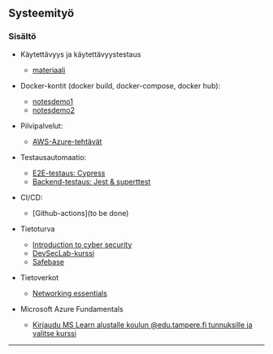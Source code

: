 ## Systeemityö


### Sisältö

- Käytettävyys ja käytettävyystestaus
    - [materiaali](./kaytettavyys.html)

- Docker-kontit (docker build, docker-compose, docker hub):
    - [notesdemo1](https://otredu.github.io/docker/notesdemo.html)
    - [notesdemo2](https://otredu.github.io/docker/notesdemofull.html)

- Pilvipalvelut:
    - [AWS-Azure-tehtävät](./cloud_harjoitukset_azure_aws.html)

- Testausautomaatio: 
    - [E2E-testaus: Cypress](../testaus/cypress.html)
    - [Backend-testaus: Jest & superttest](../testaus/jestforrestapi.html)

- CI/CD:
    - [Github-actions](to be done)

- Tietoturva
    - [Introduction to cyber security](https://lms.netacad.com/course/view.php?id=2174201)
    - [DevSecLab-kurssi](https://www.devseclab.io/)
    - [Safebase](https://safebase.io/)

- Tietoverkot
    - [Networking essentials](https://lms.netacad.com/course/view.php?id=2171961)
    
- Microsoft Azure Fundamentals
    - [Kirjaudu MS Learn alustalle koulun @edu.tampere.fi tunnuksille ja valitse kurssi](https://learn.microsoft.com/en-us/training/student-hub/)    

---
<!-- MS Sertifikaatit:
    - Tarkista onko mahdollista sertifioitua kyberturvallisuuden osalta 

Tarkista mitä on: Azure Dev Tools for Teaching 
Azure for student
Azure for student starter (pienempi)-->

